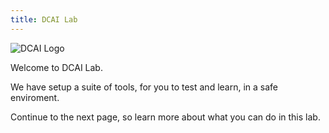 ```yaml
---
title: DCAI Lab
---
```

![DCAI Logo]({{<baseurl>}}/DCAI_Logolockup_horizontal_Black_RGB.svg)

Welcome to DCAI Lab. 

We have setup a suite of tools, for you to test and learn, in a safe enviroment.

Continue to the next page, so learn more about what you can do in this lab.
